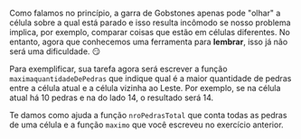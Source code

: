 Como falamos no princípio, a garra de Gobstones apenas pode "olhar" a célula sobre a qual está parado e isso resulta incômodo se nosso problema implica, por exemplo, comparar coisas que estão em células diferentes. No entanto, agora que conhecemos uma ferramenta para **lembrar**, isso já não será uma dificuldade. :smirk:

Para exemplificar, sua tarefa agora será escrever a função `maximaquantidadeDePedras` que indique qual é a maior quantidade de pedras entre a célula atual e a célula vizinha ao Leste. Por exemplo, se na célula atual há 10 pedras e na do lado 14, o resultado será 14.

Te damos como ajuda a função `nroPedrasTotal` que conta todas as pedras de uma célula e a função `maximo` que você escreveu no exercício anterior.